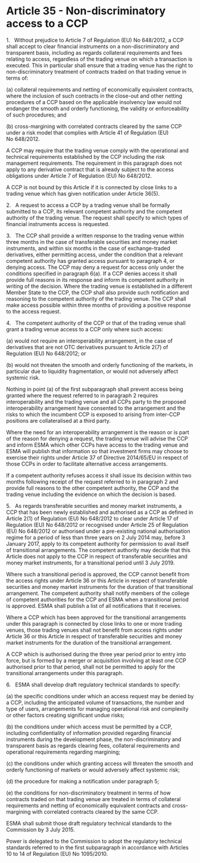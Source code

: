 # Article 35 - Non-discriminatory access to a CCP


1.   Without prejudice to Article 7 of Regulation (EU) No 648/2012, a CCP shall accept to clear financial instruments on a non-discriminatory and transparent basis, including as regards collateral requirements and fees relating to access, regardless of the trading venue on which a transaction is executed. This in particular shall ensure that a trading venue has the right to non-discriminatory treatment of contracts traded on that trading venue in terms of:

(a) collateral requirements and netting of economically equivalent contracts, where the inclusion of such contracts in the close-out and other netting procedures of a CCP based on the applicable insolvency law would not endanger the smooth and orderly functioning, the validity or enforceability of such procedures; and

(b) cross-margining with correlated contracts cleared by the same CCP under a risk model that complies with Article 41 of Regulation (EU) No 648/2012.

A CCP may require that the trading venue comply with the operational and technical requirements established by the CCP including the risk management requirements. The requirement in this paragraph does not apply to any derivative contract that is already subject to the access obligations under Article 7 of Regulation (EU) No 648/2012.

A CCP is not bound by this Article if it is connected by close links to a trading venue which has given notification under Article 36(5).

2.   A request to access a CCP by a trading venue shall be formally submitted to a CCP, its relevant competent authority and the competent authority of the trading venue. The request shall specify to which types of financial instruments access is requested.

3.   The CCP shall provide a written response to the trading venue within three months in the case of transferable securities and money market instruments, and within six months in the case of exchange-traded derivatives, either permitting access, under the condition that a relevant competent authority has granted access pursuant to paragraph 4, or denying access. The CCP may deny a request for access only under the conditions specified in paragraph 6(a). If a CCP denies access it shall provide full reasons in its response and inform its competent authority in writing of the decision. Where the trading venue is established in a different Member State to the CCP, the CCP shall also provide such notification and reasoning to the competent authority of the trading venue. The CCP shall make access possible within three months of providing a positive response to the access request.

4.   The competent authority of the CCP or that of the trading venue shall grant a trading venue access to a CCP only where such access:

(a) would not require an interoperability arrangement, in the case of derivatives that are not OTC derivatives pursuant to Article 2(7) of Regulation (EU) No 648/2012; or

(b) would not threaten the smooth and orderly functioning of the markets, in particular due to liquidity fragmentation, or would not adversely affect systemic risk.

Nothing in point (a) of the first subparagraph shall prevent access being granted where the request referred to in paragraph 2 requires interoperability and the trading venue and all CCPs party to the proposed interoperability arrangement have consented to the arrangement and the risks to which the incumbent CCP is exposed to arising from inter-CCP positions are collateralised at a third party.

Where the need for an interoperability arrangement is the reason or is part of the reason for denying a request, the trading venue will advise the CCP and inform ESMA which other CCPs have access to the trading venue and ESMA will publish that information so that investment firms may choose to exercise their rights under Article 37 of Directive 2014/65/EU in respect of those CCPs in order to facilitate alternative access arrangements.

If a competent authority refuses access it shall issue its decision within two months following receipt of the request referred to in paragraph 2 and provide full reasons to the other competent authority, the CCP and the trading venue including the evidence on which the decision is based.

5.   As regards transferable securities and money market instruments, a CCP that has been newly established and authorised as a CCP as defined in Article 2(1) of Regulation (EU) No 648/2012 to clear under Article 17 of Regulation (EU) No 648/2012 or recognised under Article 25 of Regulation (EU) No 648/2012 or authorised under a pre-existing national authorisation regime for a period of less than three years on 2 July 2014 may, before 3 January 2017, apply to its competent authority for permission to avail itself of transitional arrangements. The competent authority may decide that this Article does not apply to the CCP in respect of transferable securities and money market instruments, for a transitional period until 3 July 2019.

Where such a transitional period is approved, the CCP cannot benefit from the access rights under Article 36 or this Article in respect of transferable securities and money market instruments for the duration of that transitional arrangement. The competent authority shall notify members of the college of competent authorities for the CCP and ESMA when a transitional period is approved. ESMA shall publish a list of all notifications that it receives.

Where a CCP which has been approved for the transitional arrangements under this paragraph is connected by close links to one or more trading venues, those trading venues shall not benefit from access rights under Article 36 or this Article in respect of transferable securities and money market instruments for the duration of the transitional arrangement.

A CCP which is authorised during the three year period prior to entry into force, but is formed by a merger or acquisition involving at least one CCP authorised prior to that period, shall not be permitted to apply for the transitional arrangements under this paragraph.

6.   ESMA shall develop draft regulatory technical standards to specify:

(a) the specific conditions under which an access request may be denied by a CCP, including the anticipated volume of transactions, the number and type of users, arrangements for managing operational risk and complexity or other factors creating significant undue risks;

(b) the conditions under which access must be permitted by a CCP, including confidentiality of information provided regarding financial instruments during the development phase, the non-discriminatory and transparent basis as regards clearing fees, collateral requirements and operational requirements regarding margining;

(c) the conditions under which granting access will threaten the smooth and orderly functioning of markets or would adversely affect systemic risk;

(d) the procedure for making a notification under paragraph 5;

(e) the conditions for non-discriminatory treatment in terms of how contracts traded on that trading venue are treated in terms of collateral requirements and netting of economically equivalent contracts and cross-margining with correlated contracts cleared by the same CCP.

ESMA shall submit those draft regulatory technical standards to the Commission by 3 July 2015.

Power is delegated to the Commission to adopt the regulatory technical standards referred to in the first subparagraph in accordance with Articles 10 to 14 of Regulation (EU) No 1095/2010.
